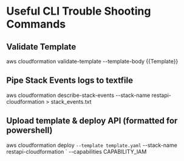 # Useful CLI Trouble Shooting Commands

## Validate Template
aws cloudformation validate-template --template-body {{Template}}

## Pipe Stack Events logs to textfile

aws cloudformation describe-stack-events --stack-name restapi-cloudformation > stack_events.txt

## Upload template & deploy API (formatted for powershell)

aws cloudformation deploy `
  --template template.yaml `
  --stack-name restapi-cloudformation `
  --capabilities CAPABILITY_IAM